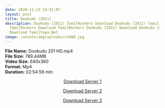 ```yaml
---
date: 2020-11-23 14:51:07
layout: post
title: Dookudu (2011)
description: Dookudu (2011) TamilRockers Download Dookudu (2011) Tamil Movie
  TamilRockers Download TamilRockers Dookudu (2011) Download Dookudu (2011) Mp4
  Download TamilYaya.Net
image: /assets/img/uploads/x1080.jpg
---
```

<!--StartFragment-->

**File Name:** Dookudu 201 HD.mp4\
**File Size:** 789.44MB\
**Video Size:** 640x360\
**Format:** Mp4\
**Duration:** 02:54:56 min

<!--EndFragment-->

<center>

<a href="http://s27.uptofiles.net//files/Tamil%20HD%20Mobile%20Movies/Dookudu%20(2011)/Dookudu%20(Tamil)/Dookudu%20(Original)/Dookudu%20201%20HD.mp4" class="myButton">Download Server 1</a>

<a href="http://s27.uptofiles.net//files/Tamil%20HD%20Mobile%20Movies/Dookudu%20(2011)/Dookudu%20(Tamil)/Dookudu%20(Original)/Dookudu%20201%20HD.mp4" class="myButton">Download Server 2</a>

<a href="http://s27.uptofiles.net//files/Tamil%20HD%20Mobile%20Movies/Dookudu%20(2011)/Dookudu%20(Tamil)/Dookudu%20(Original)/Dookudu%20201%20HD.mp4" class="myButton">Download Server 3</a>

</center>